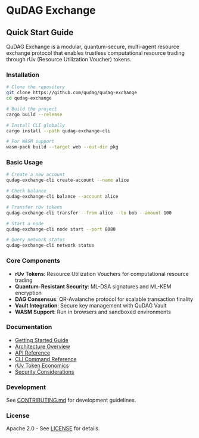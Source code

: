 # QuDAG Exchange

## Quick Start Guide

QuDAG Exchange is a modular, quantum-secure, multi-agent resource exchange protocol that enables trustless computational resource trading through rUv (Resource Utilization Voucher) tokens.

### Installation

```bash
# Clone the repository
git clone https://github.com/qudag/qudag-exchange
cd qudag-exchange

# Build the project
cargo build --release

# Install CLI globally
cargo install --path qudag-exchange-cli

# For WASM support
wasm-pack build --target web --out-dir pkg
```

### Basic Usage

```bash
# Create a new account
qudag-exchange-cli create-account --name alice

# Check balance
qudag-exchange-cli balance --account alice

# Transfer rUv tokens
qudag-exchange-cli transfer --from alice --to bob --amount 100

# Start a node
qudag-exchange-cli node start --port 8080

# Query network status
qudag-exchange-cli network status
```

### Core Components

- **rUv Tokens**: Resource Utilization Vouchers for computational resource trading
- **Quantum-Resistant Security**: ML-DSA signatures and ML-KEM encryption
- **DAG Consensus**: QR-Avalanche protocol for scalable transaction finality
- **Vault Integration**: Secure key management with QuDAG Vault
- **WASM Support**: Run in browsers and sandboxed environments

### Documentation

- [Getting Started Guide](docs/getting-started.md)
- [Architecture Overview](docs/architecture.md)
- [API Reference](docs/api-reference.md)
- [CLI Command Reference](docs/cli-reference.md)
- [rUv Token Economics](docs/ruv-economics.md)
- [Security Considerations](docs/security.md)

### Development

See [CONTRIBUTING.md](CONTRIBUTING.md) for development guidelines.

### License

Apache 2.0 - See [LICENSE](LICENSE) for details.